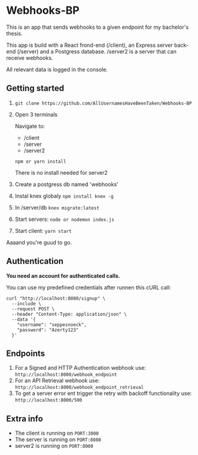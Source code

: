 # Webhooks-BP
This is an app that sends webhooks to a given endpoint for my bachelor's thesis.

This app is build with a React frond-end (/client), an Express server back-end (/server) and a Postgress database.
/server2 is a server that can receive webhooks. 

All relevant data is logged in the console.

## Getting started

1. `git clone https://github.com/AllUsernamesHaveBeenTaken/Webhooks-BP`
1. Open 3 terminals

   Navigate to: 
   
   * /client
   * /server
   * /server2
   
   `npm or yarn install`
   
   There is no install needed for server2
   
1. Create a postgress db named 'webhooks'

1. Instal knex globaly `npm install knex -g`

1. In /server/db `knex migrate:latest`
   
1. Start servers: `node or nodemon index.js`

1. Start client: `yarn start`

Aaaand you're guud to go.

## Authentication

**You need an account for authenticated calls.**

You can use my predefined credentials after runnen this cURL call:
````
curl "http://localhost:8080/signup" \
  --include \
  --request POST \
  --header "Content-Type: application/json" \
  --data '{
    "username": "seppesnoeck",
    "password": "Azerty123"
  }'
````

## Endpoints

1. For a Signed and HTTP Authentication webhook use: `http://localhost:8000/webhook_endpoint`
1. For an API Retrieval webhook use: `http://localhost:8000/webhook_endpoint_retrieval`
1. To get a server error ent trigger the retry with backoff functionality use: `http://localhost:8000/500`

## Extra info

* The client is running on `PORT:3000`
* The server is running on `PORT:8080`
* server2 is running on `PORT:8000`
